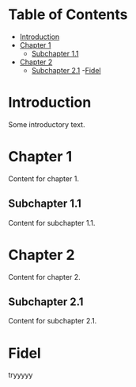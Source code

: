 # Table of Contents
- [Introduction](#introduction)
- [Chapter 1](#chapter-1)
  - [Subchapter 1.1](#subchapter-11)
- [Chapter 2](#chapter-2)
  - [Subchapter 2.1](#subchapter-21)
-[Fidel](#fidel-hesmes)

# Introduction
Some introductory text.

# Chapter 1
Content for chapter 1.

## Subchapter 1.1
Content for subchapter 1.1.

# Chapter 2
Content for chapter 2.

## Subchapter 2.1
Content for subchapter 2.1.

# Fidel
tryyyyy